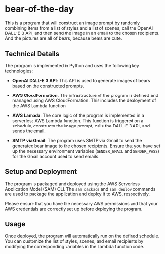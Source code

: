# bear-of-the-day
This is a program that will construct an image prompt by randomly combining items from a list of styles and a list of scenes, call the OpenAI DALL-E 3 API, and then send the image in an email to the chosen recipients.
And the pictures are all of bears, because bears are cute.

## Technical Details

The program is implemented in Python and uses the following key technologies:

- **OpenAI DALL-E 3 API**: This API is used to generate images of bears based on the constructed prompts.

- **AWS CloudFormation**: The infrastructure of the program is defined and managed using AWS CloudFormation. This includes the deployment of the AWS Lambda function.

- **AWS Lambda**: The core logic of the program is implemented in a serverless AWS Lambda function. This function is triggered on a schedule, constructs the image prompt, calls the DALL-E 3 API, and sends the email.

- **SMTP via Gmail**: The program uses SMTP via Gmail to send the generated bear image to the chosen recipients. Ensure that you have set up the necessary environment variables (`SENDER_EMAIL` and `SENDER_PASS`) for the Gmail account used to send emails.

## Setup and Deployment

The program is packaged and deployed using the AWS Serverless Application Model (SAM) CLI. The `sam package` and `sam deploy` commands are used to package the application and deploy it to AWS, respectively.

Please ensure that you have the necessary AWS permissions and that your AWS credentials are correctly set up before deploying the program.

## Usage

Once deployed, the program will automatically run on the defined schedule. You can customize the list of styles, scenes, and email recipients by modifying the corresponding variables in the Lambda function code.